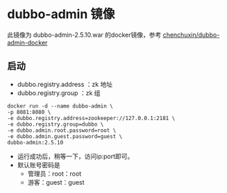 # dubbo-admin 镜像

此镜像为 dubbo-admin-2.5.10.war 的docker镜像，参考 [chenchuxin/dubbo-admin-docker](https://github.com/chenchuxin/dubbo-admin-docker)

## 启动
* dubbo.registry.address ：zk 地址
* dubbo.registry.group ：zk 组

```
docker run -d --name dubbo-admin \
-p 8081:8080 \
-e dubbo.registry.address=zookeeper://127.0.0.1:2181 \
-e dubbo.registry.group=dubbo \
-e dubbo.admin.root.password=root \
-e dubbo.admin.guest.password=guest \
dubbo-admin:2.5.10 
```

* 运行成功后，稍等一下，访问ip:port即可。
* 默认账号密码是
    * 管理员：root：root
    * 游客：guest：guest

